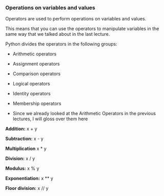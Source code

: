 ### Operations on variables and values

Operators are used to perform operations on variables and values.

This means that you can use the operators to manipulate variables in the same way that we talked about in the last lecture.


Python divides the operators in the following groups:

- Arithmetic operators
- Assignment operators
- Comparison operators
- Logical operators
- Identity operators
- Membership operators


- Since we already looked at the Arithmetic Operators in the previous lectures, I will gloss over them here

**Addition:**  x + y

**Subtraction:** x - y

**Multiplication** x * y

**Division:** x / y

**Modulus:** x % y

**Exponentiation:** x ** y

**Floor division:** x // y
